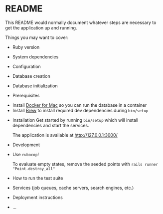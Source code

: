 # README

This README would normally document whatever steps are necessary to get the
application up and running.

Things you may want to cover:

- Ruby version

- System dependencies

- Configuration

- Database creation

- Database initialization

- Prerequisites

* Install [Docker for Mac](https://docs.docker.com/desktop/install/mac-install/) so you can run the database in a container
* Install [Brew](https://brew.sh/) to install required dev dependencies during `bin/setup`

- Installation
  Get started by running `bin/setup` which will install dependencies and start the services.

  The application is available at http://127.0.0.1:3000/

- Development

- Use `rubocop`!

  To evaluate empty states, remove the seeded points with `rails runner "Point.destroy_all"`
- How to run the test suite

- Services (job queues, cache servers, search engines, etc.)

- Deployment instructions

- ...
